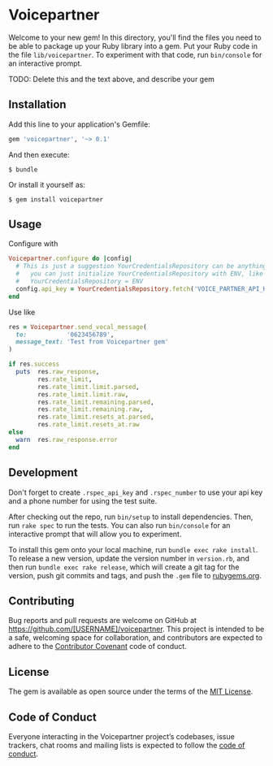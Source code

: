 # Voicepartner

Welcome to your new gem! In this directory, you'll find the files you need to be able to package up your Ruby library into a gem. Put your Ruby code in the file `lib/voicepartner`. To experiment with that code, run `bin/console` for an interactive prompt.

TODO: Delete this and the text above, and describe your gem

## Installation

Add this line to your application's Gemfile:

```ruby
gem 'voicepartner', '~> 0.1'
```

And then execute:

    $ bundle

Or install it yourself as:

    $ gem install voicepartner

## Usage

Configure with
```ruby
Voicepartner.configure do |config|
  # This is just a suggestion YourCredentialsRepository can be anything
  #   you can just initialize YourCredentialsRepository with ENV, like this
  #   YourCredentialsRepository = ENV
  config.api_key = YourCredentialsRepository.fetch('VOICE_PARTNER_API_KEY')
end
```

Use like
```ruby
res = Voicepartner.send_vocal_message(
  to:           '0623456789',
  message_text: 'Test from Voicepartner gem'
)

if res.success
  puts  res.raw_response,
        res.rate_limit,
        res.rate_limit.limit.parsed,
        res.rate_limit.limit.raw,
        res.rate_limit.remaining.parsed,
        res.rate_limit.remaining.raw,
        res.rate_limit.resets_at.parsed,
        res.rate_limit.resets_at.raw
else
  warn  res.raw_response.error
end
```

## Development

Don't forget to create `.rspec_api_key` and `.rspec_number` to use your api key and a phone number for using the test suite.

After checking out the repo, run `bin/setup` to install dependencies. Then, run `rake spec` to run the tests. You can also run `bin/console` for an interactive prompt that will allow you to experiment.

To install this gem onto your local machine, run `bundle exec rake install`. To release a new version, update the version number in `version.rb`, and then run `bundle exec rake release`, which will create a git tag for the version, push git commits and tags, and push the `.gem` file to [rubygems.org](https://rubygems.org).

## Contributing

Bug reports and pull requests are welcome on GitHub at https://github.com/[USERNAME]/voicepartner. This project is intended to be a safe, welcoming space for collaboration, and contributors are expected to adhere to the [Contributor Covenant](http://contributor-covenant.org) code of conduct.

## License

The gem is available as open source under the terms of the [MIT License](https://opensource.org/licenses/MIT).

## Code of Conduct

Everyone interacting in the Voicepartner project’s codebases, issue trackers, chat rooms and mailing lists is expected to follow the [code of conduct](https://github.com/[USERNAME]/voicepartner/blob/master/CODE_OF_CONDUCT.md).
